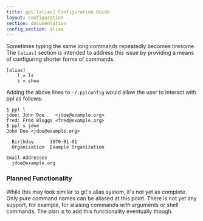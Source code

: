 ```yaml
---
title: ppl [alias] Configuration Guide
layout: configuration
section: documentation
config_section: alias
---
```


Sometimes typing the same long commands repeatedly becomes tiresome. The
`[alias]` section is intended to address this issue by providing a means of
configuring shorter forms of commands.

    [alias]
        l = ls
        s = show

Adding the above lines to `~/.pplconfig` would allow the user to interact with
ppl as follows:

    $ ppl l
    jdoe: John Doe    <jdoe@example.org>
    fred: Fred Bloggs <fred@example.org>
    $ ppl s jdoe
    John Doe <jdoe@example.org>

      Birthday      1970-01-01
      Organization  Example Organization

    Email Addresses
      jdoe@example.org

### Planned Functionality

While this may look similar to git's alias system, it's not yet as complete.
Only pure command names can be aliased at this point. There is not yet any
support, for example, for aliasing commands *with* arguments or shell commands.
The plan is to add this functionality eventually though.

